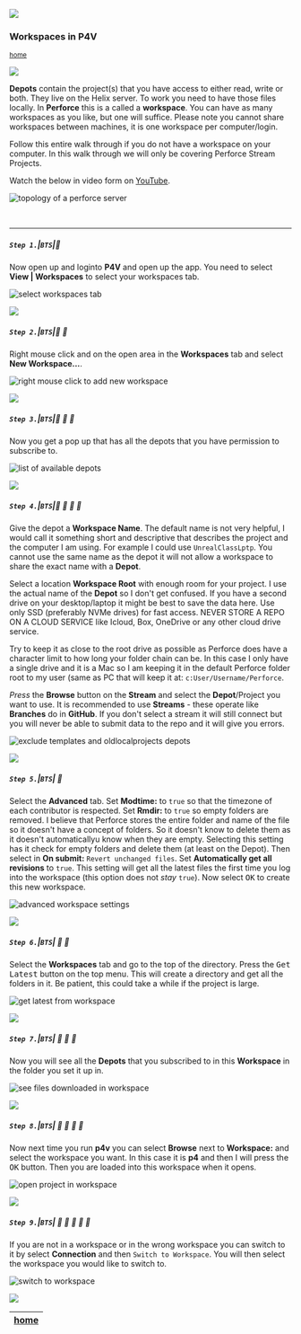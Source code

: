 ![](../images/line3.png)

### Workspaces in P4V

<sub>[home](../README.md#user-content-p4v)</sub>

![](../images/line3.png)

**Depots** contain the project(s) that you have access to either read, write or both.  They live on the Helix server.  To work you need to have those files locally.  In **Perforce** this is a called a **workspace**.  You can have as many workspaces as you like, but one will suffice. Please note you cannot share workspaces between machines, it is one workspace per computer/login.

Follow this entire walk through if you do not have a workspace on your computer.  In this walk through we will only be covering Perforce Stream Projects.

Watch the below in video form on [YouTube](https://youtu.be/_4PouqEbglA).

![topology of a perforce server](images/topology.png)

<br>

---


##### `Step 1.`\|`BTS`|:small_blue_diamond:

Now open up and loginto **P4V** and open up the app.  You need to select **View | Workspaces** to select your workspaces tab.

![select workspaces tab](images/workspacesTab.png)

![](../images/line2.png)

##### `Step 2.`\|`BTS`|:small_blue_diamond: :small_blue_diamond: 

Right mouse click and on the open area in the **Workspaces** tab and select **New Workspace...**.

![right mouse click to add new workspace](images/newWorkspace.png)

![](../images/line2.png)

##### `Step 3.`\|`BTS`|:small_blue_diamond: :small_blue_diamond: :small_blue_diamond:

Now you get a pop up that has all the depots that you have permission to subscribe to. 

![list of available depots](images/whichDepots.png)

![](../images/line2.png)

##### `Step 4.`\|`BTS`|:small_blue_diamond: :small_blue_diamond: :small_blue_diamond: :small_blue_diamond:

Give the depot a **Workspace Name**. The default name is not very helpful, I would call it something short and descriptive that describes the project and the computer I am using.  For example I could use `UnrealClassLptp`. You cannot use the same name as the depot it will not allow a workspace to share the exact name with a **Depot**.

Select a location **Workspace Root** with enough room for your project. I use the actual name of the **Depot** so I don't get confused. If you have a second drive on your desktop/laptop it might be best to save the data here.  Use only SSD (preferably NVMe drives) for fast access.  NEVER STORE A REPO ON A CLOUD SERVICE like Icloud, Box, OneDrive or any other cloud drive service. 

Try to keep it as close to the root drive as possible as Perforce does have a character limit to how long your folder chain can be. In this case I only have a single drive and it is a Mac so I am keeping it in the default Perforce folder root to my user (same as PC that will keep it at: `c:User/Username/Perforce`.

*Press* the **Browse** button on the **Stream** and select the **Depot**/Project you want to use. It is recommended to use **Streams** - these operate like **Branches** do in **GitHub**. If you don't select a stream it will still connect but you will never be able to submit data to the repo and it will give you errors.

![exclude templates and oldlocalprojects depots](images/excludeTrees.png)

![](../images/line2.png)

##### `Step 5.`\|`BTS`| :small_orange_diamond:

Select the **Advanced** tab.  Set **Modtime:** to `true` so that the timezone of each contributor is respected.  Set **Rmdir:** to `true` so empty folders are removed.  I believe that Perforce stores the entire folder and name of the file so it doesn't have a concept of folders.  So it doesn't know to delete them as it doesn't automaticallyu know when they are empty.  Selecting this setting has it check for empty folders and delete them (at least on the Depot). Then select in **On submit:** `Revert unchanged files`.  Set **Automatically get all revisions** to `true`. This setting will get all the latest files the first time you log into the workspace (this option does not *stay* `true`). Now select <kbd>OK</kbd> to create this new workspace.

![advanced workspace settings](images/advancedWorkspaces.png)

![](../images/line2.png)

##### `Step 6.`\|`BTS`| :small_orange_diamond: :small_blue_diamond:

Select the **Workspaces** tab and go to the top of the directory.  Press the <kbd>Get Latest</kbd> button on the top menu. This will create a directory and get all the folders in it.  Be patient, this could take a while if the project is large.

![get latest from workspace](images/getLatest.png)

![](../images/line2.png)

##### `Step 7.`\|`BTS`| :small_orange_diamond: :small_blue_diamond: :small_blue_diamond:

Now you will see all the **Depots** that you subscribed to in this **Workspace** in the folder you set it up in.

![see files downloaded in workspace](images/seeDepots.png)

![](../images/line2.png)

##### `Step 8.`\|`BTS`| :small_orange_diamond: :small_blue_diamond: :small_blue_diamond: :small_blue_diamond:

Now next time you run **p4v** you can select **Browse** next to **Workspace:** and select the workspace you want.  In this case it is **p4** and then I will press the <kbd>OK</kbd> button.  Then you are loaded into this workspace when it opens.

![open project in workspace](images/loadWorspaceOnBoot.png)

![](../images/line2.png)

##### `Step 9.`\|`BTS`| :small_orange_diamond: :small_blue_diamond: :small_blue_diamond: :small_blue_diamond: :small_blue_diamond:

If you are not in a workspace or in the wrong workspace you can switch to it by select **Connection** and then `Switch to Workspace`. You will then select the workspace you would like to switch to.

![switch to workspace](images/switchToWorkspace.png)



![](../images/line.png)

| [home](../README.md#user-content-p4v) |
|---|
